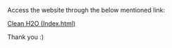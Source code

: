 Access the website through the below mentioned link:

<a href='Clean H2O/SplashScreen/index.html'> Clean H2O (Index.html)  </a>

Thank you :)

